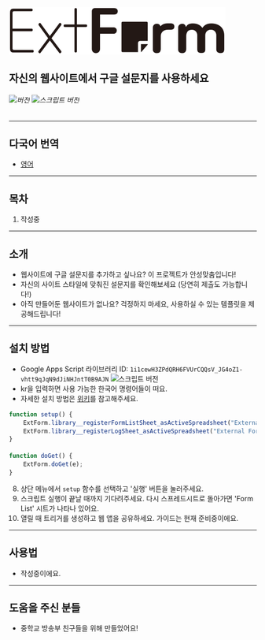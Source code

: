 ![ExtForm](logo.svg)
## 자신의 웹사이트에서 구글 설문지를 사용하세요
###### ![버전](https://img.shields.io/badge/버전-1.0.1-informational) ![스크립트 버전](https://img.shields.io/badge/스크립트%20버전-61-brightgreen)
---
## 다국어 번역
* [영어](README.md)

---
## 목차
1. 작성중

---
## 소개
* 웹사이트에 구글 설문지를 추가하고 싶나요? 이 프로젝트가 안성맞춤입니다!
* 자신의 사이트 스타일에 맞춰진 설문지를 확인해보세요 (당연히 제출도 가능합니다!)
* 아직 만들어둔 웹사이트가 없나요? 걱정하지 마세요, 사용하실 수 있는 템플릿을 제공해드립니다!

---
## 설치 방법
* Google Apps Script 라이브러리 ID: `1i1cewH3ZPdQRH6FVUrCQQsV_JG4oZ1-vhtt9qJqN9dJiNHJntT0B9AJN` ![스크립트 버전](https://img.shields.io/badge/스크립트--버전-61-informational)
* kr을 입력하면 사용 가능한 한국어 명령어들이 떠요.
* 자세한 설치 방법은 [위키](https://github.com/HURDOO/ExtForm/wiki)를 참고해주세요.

```js
function setup() {
    ExtForm.library__registerFormListSheet_asActiveSpreadsheet("External Form List");
    ExtForm.library__registerLogSheet_asActiveSpreadsheet("External Form Log");
}

function doGet() {
    ExtForm.doGet(e);
}
```
8. 상단 메뉴에서 `setup` 함수를 선택하고 '실행' 버튼을 눌러주세요.
9. 스크립트 실행이 끝날 때까지 기다려주세요. 다시 스프레드시트로 돌아가면 'Form List' 시트가 나타나 있어요.
10. 열릴 때 트리거를 생성하고 웹 앱을 공유하세요. 가이드는 현재 준비중이에요.

---
## 사용법
* 작성중이에요.

---
## 도움을 주신 분들
* 중학교 방송부 친구들을 위해 만들었어요!